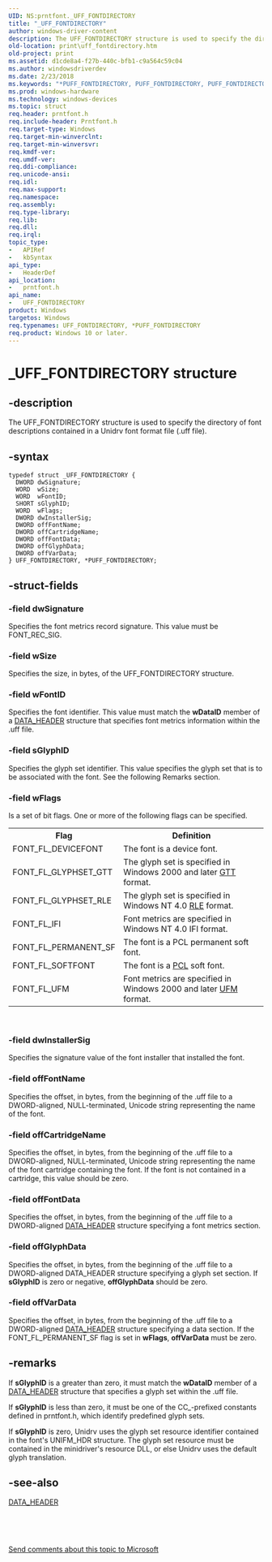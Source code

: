 ```yaml
---
UID: NS:prntfont._UFF_FONTDIRECTORY
title: "_UFF_FONTDIRECTORY"
author: windows-driver-content
description: The UFF_FONTDIRECTORY structure is used to specify the directory of font descriptions contained in a Unidrv font format file (.uff file).
old-location: print\uff_fontdirectory.htm
old-project: print
ms.assetid: d1cde8a4-f27b-440c-bfb1-c9a564c59c04
ms.author: windowsdriverdev
ms.date: 2/23/2018
ms.keywords: "*PUFF_FONTDIRECTORY, PUFF_FONTDIRECTORY, PUFF_FONTDIRECTORY structure pointer [Print Devices], UFF_FONTDIRECTORY, UFF_FONTDIRECTORY structure [Print Devices], _UFF_FONTDIRECTORY, print.uff_fontdirectory, print_unidrv-pscript_fonts_979a2793-a3e4-4939-aab1-29510951b621.xml, prntfont/PUFF_FONTDIRECTORY, prntfont/UFF_FONTDIRECTORY"
ms.prod: windows-hardware
ms.technology: windows-devices
ms.topic: struct
req.header: prntfont.h
req.include-header: Prntfont.h
req.target-type: Windows
req.target-min-winverclnt: 
req.target-min-winversvr: 
req.kmdf-ver: 
req.umdf-ver: 
req.ddi-compliance: 
req.unicode-ansi: 
req.idl: 
req.max-support: 
req.namespace: 
req.assembly: 
req.type-library: 
req.lib: 
req.dll: 
req.irql: 
topic_type:
-	APIRef
-	kbSyntax
api_type:
-	HeaderDef
api_location:
-	prntfont.h
api_name:
-	UFF_FONTDIRECTORY
product: Windows
targetos: Windows
req.typenames: UFF_FONTDIRECTORY, *PUFF_FONTDIRECTORY
req.product: Windows 10 or later.
---
```


# _UFF_FONTDIRECTORY structure


## -description


The UFF_FONTDIRECTORY structure is used to specify the directory of font descriptions contained in a Unidrv font format file (.uff file).


## -syntax


````
typedef struct _UFF_FONTDIRECTORY {
  DWORD dwSignature;
  WORD  wSize;
  WORD  wFontID;
  SHORT sGlyphID;
  WORD  wFlags;
  DWORD dwInstallerSig;
  DWORD offFontName;
  DWORD offCartridgeName;
  DWORD offFontData;
  DWORD offGlyphData;
  DWORD offVarData;
} UFF_FONTDIRECTORY, *PUFF_FONTDIRECTORY;
````


## -struct-fields




### -field dwSignature

Specifies the font metrics record signature. This value must be FONT_REC_SIG.


### -field wSize

Specifies the size, in bytes, of the UFF_FONTDIRECTORY structure.


### -field wFontID

Specifies the font identifier. This value must match the <b>wDataID</b> member of a <a href="..\prntfont\ns-prntfont-_data_header.md">DATA_HEADER</a> structure that specifies font metrics information within the .uff file.


### -field sGlyphID

Specifies the glyph set identifier. This value specifies the glyph set that is to be associated with the font. See the following Remarks section.


### -field wFlags

Is a set of bit flags. One or more of the following flags can be specified.

<table>
<tr>
<th>Flag</th>
<th>Definition</th>
</tr>
<tr>
<td>
FONT_FL_DEVICEFONT

</td>
<td>
The font is a device font.

</td>
</tr>
<tr>
<td>
FONT_FL_GLYPHSET_GTT

</td>
<td>
The glyph set is specified in Windows 2000 and later <a href="https://msdn.microsoft.com/f67c673d-c6f0-49f0-850a-d8b00e99ddd4">GTT</a> format.

</td>
</tr>
<tr>
<td>
FONT_FL_GLYPHSET_RLE

</td>
<td>
The glyph set is specified in Windows NT 4.0 <a href="https://msdn.microsoft.com/004698f5-cb0e-4995-a19c-7075aa226000">RLE</a> format.

</td>
</tr>
<tr>
<td>
FONT_FL_IFI

</td>
<td>
Font metrics are specified in Windows NT 4.0 IFI format.

</td>
</tr>
<tr>
<td>
FONT_FL_PERMANENT_SF

</td>
<td>
The font is a PCL permanent soft font.

</td>
</tr>
<tr>
<td>
FONT_FL_SOFTFONT

</td>
<td>
The font is a <a href="https://msdn.microsoft.com/139a10e9-203b-499b-9291-8537eae9189c">PCL</a> soft font.

</td>
</tr>
<tr>
<td>
FONT_FL_UFM

</td>
<td>
Font metrics are specified in Windows 2000 and later <a href="https://msdn.microsoft.com/0a51fa2b-3d09-4a5f-9fff-40604877a414">UFM</a> format.

</td>
</tr>
</table>
 


### -field dwInstallerSig

Specifies the signature value of the font installer that installed the font.


### -field offFontName

Specifies the offset, in bytes, from the beginning of the .uff file to a DWORD-aligned, NULL-terminated, Unicode string representing the name of the font.


### -field offCartridgeName

Specifies the offset, in bytes, from the beginning of the .uff file to a DWORD-aligned, NULL-terminated, Unicode string representing the name of the font cartridge containing the font. If the font is not contained in a cartridge, this value should be zero.


### -field offFontData

Specifies the offset, in bytes, from the beginning of the .uff file to a DWORD-aligned <a href="..\prntfont\ns-prntfont-_data_header.md">DATA_HEADER</a> structure specifying a font metrics section.


### -field offGlyphData

Specifies the offset, in bytes, from the beginning of the .uff file to a DWORD-aligned DATA_HEADER structure specifying a glyph set section. If <b>sGlyphID</b> is zero or negative, <b>offGlyphData</b> should be zero.


### -field offVarData

Specifies the offset, in bytes, from the beginning of the .uff file to a DWORD-aligned <a href="..\prntfont\ns-prntfont-_data_header.md">DATA_HEADER</a> structure specifying a data section. If the FONT_FL_PERMANENT_SF flag is set in <b>wFlags</b>, <b>offVarData</b> must be zero.


## -remarks



If <b>sGlyphID</b> is a greater than zero, it must match the <b>wDataID</b> member of a <a href="..\prntfont\ns-prntfont-_data_header.md">DATA_HEADER</a> structure that specifies a glyph set within the .uff file.

If <b>sGlyphID</b> is less than zero, it must be one of the CC_-prefixed constants defined in prntfont.h, which identify predefined glyph sets.

If <b>sGlyphID</b> is zero, Unidrv uses the glyph set resource identifier contained in the font's UNIFM_HDR structure. The glyph set resource must be contained in the minidriver's resource DLL, or else Unidrv uses the default glyph translation.




## -see-also

<a href="..\prntfont\ns-prntfont-_data_header.md">DATA_HEADER</a>



 

 

<a href="mailto:wsddocfb@microsoft.com?subject=Documentation%20feedback [print\print]:%20UFF_FONTDIRECTORY structure%20 RELEASE:%20(2/23/2018)&amp;body=%0A%0APRIVACY STATEMENT%0A%0AWe use your feedback to improve the documentation. We don't use your email address for any other purpose, and we'll remove your email address from our system after the issue that you're reporting is fixed. While we're working to fix this issue, we might send you an email message to ask for more info. Later, we might also send you an email message to let you know that we've addressed your feedback.%0A%0AFor more info about Microsoft's privacy policy, see http://privacy.microsoft.com/en-us/default.aspx." title="Send comments about this topic to Microsoft">Send comments about this topic to Microsoft</a>

